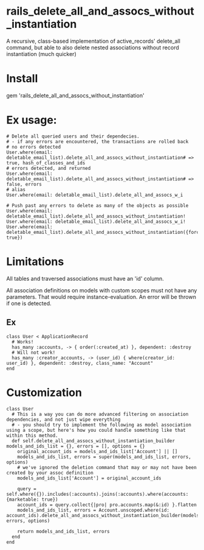 # rails_delete_all_and_assocs_without_instantiation
A recursive, class-based implementation of active_records' delete_all command, but able to also delete nested associations without record instantiation (much quicker)

# Install
gem 'rails_delete_all_and_assocs_without_instantiation'

# Ex usage:
  ```
  # Delete all queried users and their dependecies.
  # - if any errors are encountered, the transactions are rolled back
  # no errors detected
  User.where(email: deletable_email_list).delete_all_and_assocs_without_instantiation# => true, hash_of_classes_and_ids
  # errors detected, and returned
  User.where(email: deletable_email_list).delete_all_and_assocs_without_instantiation# => false, errors
  # alias
  User.where(email: deletable_email_list).delete_all_and_assocs_w_i
  ```
  ```
  # Push past any errors to delete as many of the objects as possible
  User.where(email: deletable_email_list).delete_all_and_assocs_without_instantiation!
  User.where(email: deletable_email_list).delete_all_and_assocs_w_i!
  User.where(email: deletable_email_list).delete_all_and_assocs_without_instantiation({force: true})
  ```


# Limitations
All tables and traversed associations must have an 'id' column.

All association definitions on models with custom scopes must not have any parameters. That would require instance-evaluation. An error will be thrown if one is detected.
## Ex
```
class User < ApplicationRecord
  # Works!
  has_many :accounts, -> { order(:created_at) }, dependent: :destroy
  # Will not work!
  has_many :creator_accounts, -> (user_id) { where(creator_id: user_id) }, dependent: :destroy, class_name: "Account"
end
```

# Customization
```
class User
  # This is a way you can do more advanced filtering on association dependencies, and not just wipe everything
  # - you should try to implement the following as model association using a scope, but here's how you could handle something like that within this method.
  def self.delete_all_and_assocs_without_instantiation_builder models_and_ids_list = {}, errors = [], options = {}
    original_account_ids = models_and_ids_list['Account'] || []
    models_and_ids_list, errors = super(models_and_ids_list, errors, options)
    # we've ignored the deletion command that may or may not have been created by your assoc definition
    models_and_ids_list['Account'] = original_account_ids
    
    query = self.where({}).includes(:accounts).joins(:accounts).where(accounts: {marketable: true})
    account_ids = query.collect{|pro| pro.accounts.map(&:id) }.flatten
    models_and_ids_list, errors = Account.unscoped.where(id: account_ids).delete_all_and_assocs_without_instantiation_builder(models_and_ids_list, errors, options)

    return models_and_ids_list, errors
  end
end
```
